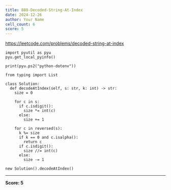 ```yaml
---
title: 880-Decoded-String-At-Index
date: 2024-12-26
author: Your Name
cell_count: 6
score: 5
---
```


https://leetcode.com/problems/decoded-string-at-index


```
import pyutil as pyu
pyu.get_local_pyinfo()
```


```
print(pyu.ps2("python-dotenv"))
```


```
from typing import List
```


```
class Solution:
  def decodeAtIndex(self, s: str, k: int) -> str:
    size = 0

    for c in s:
      if c.isdigit():
        size *= int(c)
      else:
        size += 1

    for c in reversed(s):
      k %= size
      if k == 0 and c.isalpha():
        return c
      if c.isdigit():
        size //= int(c)
      else:
        size -= 1
```


```
new Solution().decodeAtIndex()
```


---
**Score: 5**